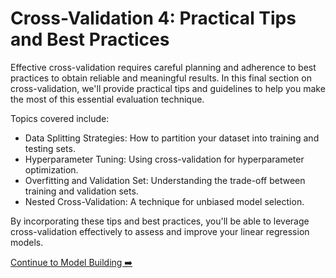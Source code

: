 # Cross-Validation 4: Practical Tips and Best Practices

Effective cross-validation requires careful planning and adherence to best practices to obtain reliable and meaningful results. In this final section on cross-validation, we'll provide practical tips and guidelines to help you make the most of this essential evaluation technique.

Topics covered include:

- Data Splitting Strategies: How to partition your dataset into training and testing sets.
- Hyperparameter Tuning: Using cross-validation for hyperparameter optimization.
- Overfitting and Validation Set: Understanding the trade-off between training and validation sets.
- Nested Cross-Validation: A technique for unbiased model selection.

By incorporating these tips and best practices, you'll be able to leverage cross-validation effectively to assess and improve your linear regression models.

[Continue to Model Building ➡️](model_building.md)

